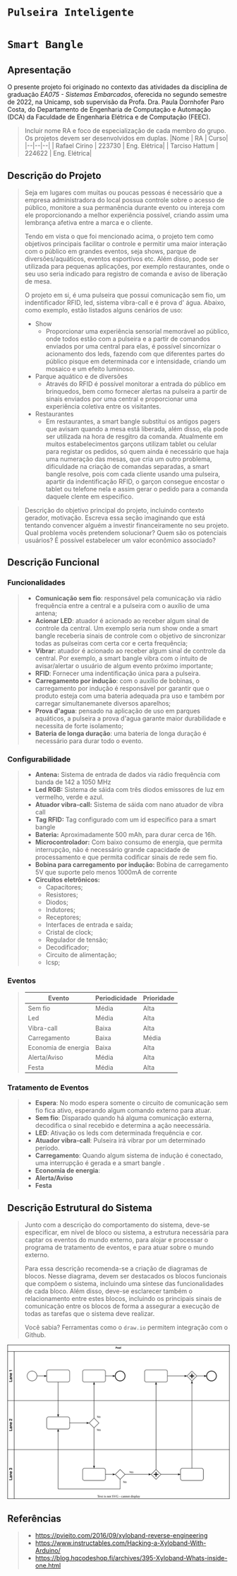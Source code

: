 # `Pulseira Inteligente`
# `Smart Bangle`

## Apresentação

O presente projeto foi originado no contexto das atividades da disciplina de graduação *EA075 - Sistemas Embarcados*, 
oferecida no segundo semestre de 2022, na Unicamp, sob supervisão da Profa. Dra. Paula Dornhofer Paro Costa, do Departamento de Engenharia de Computação e Automação (DCA) da Faculdade de Engenharia Elétrica e de Computação (FEEC).

> Incluir nome RA e foco de especialização de cada membro do grupo. Os projetos devem ser desenvolvidos em duplas.
> |Nome  | RA | Curso|
> |--|--|--|
> | Rafael Cirino | 223730  | Eng. Elétrica|
> | Tarciso Hattum | 224622 | Eng. Elétrica|


## Descrição do Projeto
> Seja em lugares com muitas ou poucas pessoas é necessário que a empresa administradora do local possua controle sobre o acesso de público, monitore a sua permanência durante evento ou intereja com ele proporcionando a melhor experiência possível, criando assim uma lembrança afetiva entre a marca e o cliente.
>  
> Tendo em vista o que foi mencionado acima, o projeto tem como objetivos principais facilitar o controle e permitir uma maior interação com o público em grandes eventos, seja shows, parque de diversões/aquáticos, eventos esportivos etc. Além disso, pode ser utilizada para pequenas aplicações, por exemplo restaurantes, onde o seu uso seria indicado para registro de comanda e aviso de liberação de mesa.
> 
> O projeto em si, é uma pulseira que possui comunicação sem fio, um indentificador RFID, led, sistema vibra-call e é prova d' água. Abaixo, como exemplo, estão listados alguns cenários de uso:
> - Show
>   - Proporcionar uma experiência sensorial memorável ao público, onde todos estão com a pulseira e a partir de comandos enviados por uma central para elas, é possível sincornizar o acionamento dos leds, fazendo com que diferentes partes do público pisque em determinada cor e intensidade, criando um mosaico e um efeito luminoso.
> - Parque aquático e de diversões 
>   - Através do RFID é possível monitorar a entrada do público em brinquedos, bem como fornecer alertas na pulseira a partir de sinais enviados por uma central e proporcionar uma experiência coletiva entre os visitantes.
> - Restaurantes
>   - Em restaurantes, a smart bangle substitui os antigos pagers que avisam quando a mesa está liberada, além disso, ela pode ser utilizada na hora de resgitro da comanda. Atualmente em muitos estabelecimentos garçons utilizam tablet ou celular para registar os pedidos, só quem ainda é necessário que haja uma numeração das mesas, que cria um outro problema, dificuldade na criação de comandas separadas, a smart bangle resolve, pois com cada cliente usando uma pulseira, apartir da indentificação RFID, o garçon consegue encostar o tablet ou telefone nela e assim gerar o pedido para a comanda daquele clente em especifico. 


> Descrição do objetivo principal do projeto, incluindo contexto gerador, motivação.
> Escreva essa seção imaginando que está tentando convencer alguém a investir financeiramente no seu projeto.
> Qual problema vocês pretendem solucionar?
> Quem são os potenciais usuários?
> É possível estabelecer um valor econômico associado?


## Descrição Funcional
### Funcionalidades
> - **Comunicação sem fio**: responsável pela comunicação via rádio frequência entre a central e a pulseira com o auxílio de uma antena;
> - **Acionar LED**: atuador é acionado ao receber algum sinal de controle da central. Um exemplo seria num show onde a smart bangle receberia sinais de controle com o objetivo de sincronizar todas as pulseiras com certa cor e certa frequência;
> - **Vibrar**: atuador é acionado ao receber algum sinal de controle da central. Por exemplo, a smart bangle vibra com o intuito de avisar/alertar o usuário de algum evento próximo importante;
> - **RFID**: Fornecer uma indentificação única para a pulseira.
> - **Carregamento por indução**: com o auxílio de bobinas, o carregamento por indução é responsável por garantir que o produto esteja com uma bateria adequada pra uso e também por carregar simultanemanete diversos aparelhos;
> - **Prova d'agua**: pensado na aplicação de uso em parques aquáticos, a pulseira a prova d'agua garante maior durabilidade e necessita de forte isolamento;
> - **Bateria de longa duração**: uma bateria de longa duração é necessário para durar todo o evento.

### Configurabilidade
> - **Antena:** Sistema de entrada de dados via rádio frequência com banda de 142 a 1050 MHz
> - **Led RGB:** Sistema de sáida com três diodos emissores de luz em vermelho, verde e azul.
> - **Atuador vibra-call:** Sistema de sáida com nano atuador de vibra call
> - **Tag RFID:** Tag configurado com um id especifico para a smart bangle
> - **Bateria:** Aproximadamente 500 mAh, para durar cerca de 16h.
> - **Microcontrolador:** Com baixo consumo de energia, que permita interrupção, não é necessário grande capacidade de processamento e que permita codificar sinais de rede sem fio.
> - **Bobina para carregamento por indução:** Bobina de carregamento 5V que suporte pelo menos 1000mA de corrente
> - **Circuitos eletrônicos:** 
>	  - Capacitores;
>	  - Resistores;
>	  - Diodos;
>	  - Indutores;
>	  - Receptores;
>	  - Interfaces de entrada e saída;
>	  - Cristal de clock;
>	  - Regulador de tensão;
>	  - Decodificador;
>	  - Circuito de alimentação;
>	  - Icsp;

### Eventos
> | Evento  | Periodicidade | Prioridade |
> |--|--|--|
> |Sem fio | Média | Alta |;
> |Led | Média | Alta |;
> |Vibra-call | Baixa | Alta |;
> |Carregamento | Baixa | Média |;
> |Economia de energia | Baixa | Alta |;
> |Alerta/Aviso | Média | Alta |;
> |Festa | Média | Alta |;

### Tratamento de Eventos
> - **Espera**: No modo espera somente o circuito de comunicação sem fio fica ativo, esperando algum comando externo para atuar.
> - **Sem fio**: Disparado quando há alguma comunicação externa, decodifica o sinal recebido e determina a ação neecessária.
> - **LED**: Ativação os leds com determinada frequência e cor.
> - **Atuador vibra-call**: Pulseira irá vibrar por um determinado período.
> - **Carregamento**: Quando algum sistema de indução é conectado, uma interrupção é gerada e a smart bangle .
> - **Economia de energia**: 
> - **Alerta/Aviso**
> - **Festa**

## Descrição Estrutural do Sistema
> Junto com a descrição do comportamento do sistema, deve-se especificar, em nível de bloco ou sistema, a estrutura necessária 
> para captar os eventos do mundo externo, para alojar e processar o programa de tratamento de eventos, e para atuar sobre o mundo externo.
>
> Para essa descrição recomenda-se a criação de diagramas de blocos.
> Nesse diagrama, devem ser destacados os blocos funcionais que compõem o sistema, incluindo uma síntese das funcionalidades de cada bloco.
> Além disso, deve-se esclarecer também o relacionamento entre estes blocos, incluindo os principais sinais de comunicação entre
> os blocos de forma a assegurar a execução de todas as tarefas que o sistema deve realizar.
> 
> Você sabia? Ferramentas como o `draw.io` permitem integração com o Github.


<img src="smart-bangle_ea075.drawio.svg">

## Referências
> - https://pvieito.com/2016/09/xyloband-reverse-engineering
> - https://www.instructables.com/Hacking-a-Xyloband-With-Arduino/
> - https://blog.hqcodeshop.fi/archives/395-Xyloband-Whats-inside-one.html
